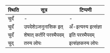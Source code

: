 | स्थिति | सूत्र | टिप्पणी |
| ----- | ------- | ------ |
| चुदँ | - | - |
| चुदँ | उपदेशेऽजनुनासिक इत् | अँ-इत्यस्य इत्संज्ञा |
| चुदँ | शेषात् कर्तरि परस्मैपदम् | इति परस्मैपदम् |
| चुद् | तस्य लोपः | इत्संज्ञकस्य लोपः |
